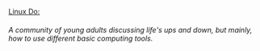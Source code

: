 <a href="https://linux.do">Linux Do:</a><h6>A community of young adults discussing life's ups and down, but mainly, how to use different basic computing tools.</h6>
